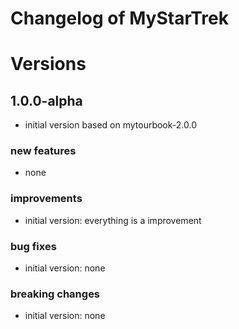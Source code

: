 # Changelog of MyStarTrek
 
# Versions
 
## 1.0.0-alpha
- initial version based on mytourbook-2.0.0

### new features
- none
 
### improvements
- initial version: everything is a improvement
 
### bug fixes
- initial version: none
 
### breaking changes
- initial version: none
